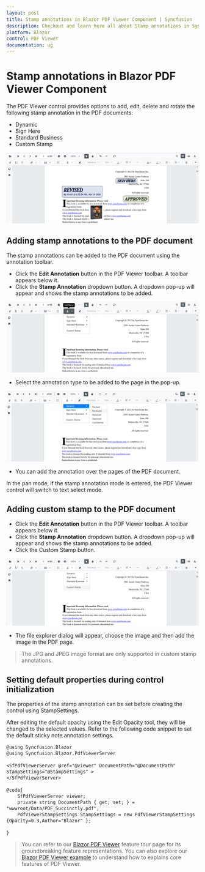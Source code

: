 ```yaml
---
layout: post
title: Stamp annotations in Blazor PDF Viewer Component | Syncfusion
description: Checkout and learn here all about Stamp annotations in Syncfusion Blazor PDF Viewer component and more.
platform: Blazor
control: PDF Viewer
documentation: ug
---
```


# Stamp annotations in Blazor PDF Viewer Component

The PDF Viewer control provides options to add, edit, delete and rotate the following stamp annotation in the PDF documents:

* Dynamic
* Sign Here
* Standard Business
* Custom Stamp

![Stamp Annotation in Blazor PDFViewer](../../pdfviewer/images/blazor-pdfviewer-stamp-annotation.png)

## Adding stamp annotations to the PDF document

The stamp annotations can be added to the PDF document using the annotation toolbar.

* Click the **Edit Annotation** button in the PDF Viewer toolbar. A toolbar appears below it.
* Click the **Stamp Annotation** dropdown button. A dropdown pop-up will appear and shows the stamp annotations to be added.

![Adding Stamp in Blazor PDFViewer Toolbar](../../pdfviewer/images/blazor-pdfviewer-add-stamp-in-toolbar.png)

* Select the annotation type to be added to the page in the pop-up.

![Selecting Annotation from Stamp Popup in Blazor PDFViewer](../../pdfviewer/images/blazor-pdfviewer-select-stamp-annotation.png)

* You can add the annotation over the pages of the PDF document.

In the pan mode, if the stamp annotation mode is entered, the PDF Viewer control will switch to text select mode.

## Adding custom stamp to the PDF document

* Click the **Edit Annotation** button in the PDF Viewer toolbar. A toolbar appears below it.
* Click the **Stamp Annotation** dropdown button. A dropdown pop-up will appear and shows the stamp annotations to be added.
* Click the Custom Stamp button.

![Custom Stamp in Blazor PDFViewer](../../pdfviewer/images/blazor-pdfviewer-custom-stamp.png)

* The file explorer dialog will appear, choose the image and then add the image in the PDF page.

>The JPG and JPEG image format are only supported in custom stamp annotations.

## Setting default properties during control initialization

The properties of the stamp annotation can be set before creating the control using StampSettings.

After editing the default opacity using the Edit Opacity tool, they will be changed to the selected values.
Refer to the following code snippet to set the default sticky note annotation settings.

```cshtml
@using Syncfusion.Blazor
@using Syncfusion.Blazor.PdfViewerServer

<SfPdfViewerServer @ref="@viewer" DocumentPath="@DocumentPath" StampSettings="@StampSettings" >
</SfPdfViewerServer>

@code{
    SfPdfViewerServer viewer;
    private string DocumentPath { get; set; } = "wwwroot/Data/PDF_Succinctly.pdf";
    PdfViewerStampSettings StampSettings = new PdfViewerStampSettings {Opacity=0.3,Author="Blazor" };

}
```

> You can refer to our [Blazor PDF Viewer](https://www.syncfusion.com/blazor-components/blazor-pdf-viewer) feature tour page for its groundbreaking feature representations. You can also explore our [Blazor PDF Viewer example](https://blazor.syncfusion.com/demos/pdf-viewer/default-functionalities?theme=bootstrap4) to understand how to explains core features of PDF Viewer.